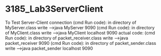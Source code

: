 # 3185_Lab3ServerClient
To Test Server-Client connection
(cmd Run code): in directory of MyServer.class write -->java MyServer 9090
(cmd Run code): in directory of MyClient.class write -->java MyClient localhost 9090
actual code:
(cmd Run code): in directory of packet_receiver.class write -->java packet_receiver 9090
(cmd Run code): in directory of packet_sender.class write -->java packet_sender localhost 9090